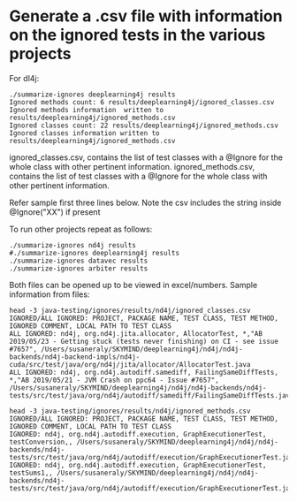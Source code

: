 # Generate a .csv file with information on the ignored tests in the various projects


For dl4j:
```
./summarize-ignores deeplearning4j results
Ignored methods count: 6 results/deeplearning4j/ignored_classes.csv
Ignored methods information  written to results/deeplearning4j/ignored_methods.csv
Ignored classes count: 22 results/deeplearning4j/ignored_methods.csv
Ignored classes information written to results/deeplearning4j/ignored_methods.csv
```
 ignored_classes.csv, contains the list of test classes with a @Ignore for the whole class with other pertinent information. 
 ignored_methods.csv, contains the list of test classes with a @Ignore for the whole class with other pertinent information. 

Refer sample first three lines below. Note the csv includes the string inside @Ignore("XX") if present

To run other projects repeat as follows:
```
./summarize-ignores nd4j results
#./summarize-ignores deeplearning4j results
./summarize-ignores datavec results
./summarize-ignores arbiter results
```


Both files can be opened up to be viewed in excel/numbers. Sample information from files:
```
head -3 java-testing/ignores/results/nd4j/ignored_classes.csv 
IGNORED/ALL IGNORED: PROJECT, PACKAGE NAME, TEST CLASS, TEST METHOD, IGNORED COMMENT, LOCAL PATH TO TEST CLASS
ALL IGNORED: nd4j, org.nd4j.jita.allocator, AllocatorTest, *,"AB 2019/05/23 - Getting stuck (tests never finishing) on CI - see issue #7657", /Users/susaneraly/SKYMIND/deeplearning4j/nd4j/nd4j-backends/nd4j-backend-impls/nd4j-cuda/src/test/java/org/nd4j/jita/allocator/AllocatorTest.java
ALL IGNORED: nd4j, org.nd4j.autodiff.samediff, FailingSameDiffTests, *,"AB 2019/05/21 - JVM Crash on ppc64 - Issue #7657", /Users/susaneraly/SKYMIND/deeplearning4j/nd4j/nd4j-backends/nd4j-tests/src/test/java/org/nd4j/autodiff/samediff/FailingSameDiffTests.java

head -3 java-testing/ignores/results/nd4j/ignored_methods.csv
IGNORED/ALL IGNORED: PROJECT, PACKAGE NAME, TEST CLASS, TEST METHOD, IGNORED COMMENT, LOCAL PATH TO TEST CLASS
IGNORED: nd4j, org.nd4j.autodiff.execution, GraphExecutionerTest, testConversion,, /Users/susaneraly/SKYMIND/deeplearning4j/nd4j/nd4j-backends/nd4j-tests/src/test/java/org/nd4j/autodiff/execution/GraphExecutionerTest.java
IGNORED: nd4j, org.nd4j.autodiff.execution, GraphExecutionerTest, testSums1,, /Users/susaneraly/SKYMIND/deeplearning4j/nd4j/nd4j-backends/nd4j-tests/src/test/java/org/nd4j/autodiff/execution/GraphExecutionerTest.java
```
